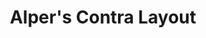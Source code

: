 ---
layout: layouts/keymapdb_entry.njk
OS: ['Windows', 'MacOS']
keymap_author: alper
firmware: QMK
hasHomeRowMods: False
hasLetterOnThumb: False
hasVerticalCombos: False
thumb: https://i.imgur.com/BvBYgpz.png
imageDate: idk
keyCount: 47
keyboard: Contra
languages: ['English']
layerCount: 6
title: "Alper's Contra Layout"
split: False
stagger: ortholinear
summary: 
url: https://github.com/alper/qmk_firmware/tree/master/keyboards/contra/keymaps/alper
writeup: https://github.com/alper/qmk_firmware/tree/master/keyboards/contra/keymaps/alper/readme.md
---